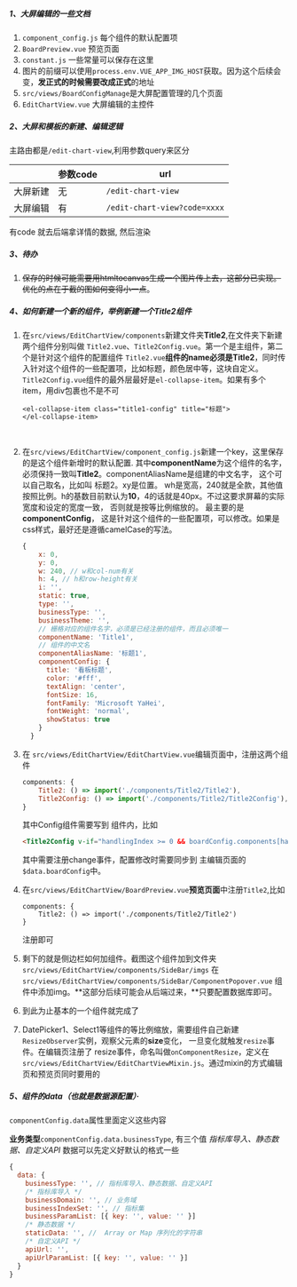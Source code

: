 ##### 1、大屏编辑的一些文档

1. `component_config.js` 每个组件的默认配置项
2. `BoardPreview.vue` 预览页面
3. `constant.js` 一些常量可以保存在这里
4. 图片的前缀可以使用`process.env.VUE_APP_IMG_HOST`获取。因为这个后续会变，**发正式的时候需要改成正式**的地址
5. `src/views/BoardConfigManage`是大屏配置管理的几个页面
6. `EditChartView.vue` 大屏编辑的主控件

##### 2、大屏和模板的新建、编辑逻辑

主路由都是`/edit-chart-view`,利用参数query来区分

|          | 参数code | url                          |
| -------- | -------- | ---------------------------- |
| 大屏新建 | 无       | `/edit-chart-view`           |
| 大屏编辑 | 有       | `/edit-chart-view?code=xxxx` |

有code 就去后端拿详情的数据, 然后渲染

##### 3、待办

1. ~~保存的时候可能需要用htmltocanvas生成一个图片传上去，这部分已实现。优化的点在于截的图如何变得小一点~~。


##### 4、如何新建一个新的组件，举例新建一个Title2组件

1. 在`src/views/EditChartView/components`新建文件夹**Title2**,在文件夹下新建两个组件分别叫做 `Title2.vue`、`Title2Config.vue`。第一个是主组件，第二个是针对这个组件的配置组件
   `Title2.vue`**组件的name必须是Title2**，同时传入针对这个组件的一些配置项，比如标题，颜色居中等，这块自定义。
   `Title2Config.vue`组件的最外层最好是`el-collapse-item`。如果有多个item，用div包裹也不是不可

   ```vue
   <el-collapse-item class="title1-config" title="标题">
   </el-collapse-item>
   ```

   ​

2. 在`src/views/EditChartView/component_config.js`新建一个key，这里保存的是这个组件新增时的默认配置.
   其中**componentName**为这个组件的名字，必须保持一致叫**Title2**。componentAliasName是组建的中文名字， 这个可以自己取名，比如叫 标题2。xy是位置。 wh是宽高，240就是全款，其他值按照比例。h的基数目前默认为**10**，4的话就是40px。不过这要求屏幕的实际宽度和设定的宽度一致， 否则就是按等比例缩放的。
   最主要的是 **componentConfig**， 这是针对这个组件的一些配置项，可以修改。如果是css样式，最好还是遵循camelCase的写法。

   ```js
   {
       x: 0,
       y: 0,
       w: 240, // w和col-num有关
       h: 4, // h和row-height有关
       i: '',
       static: true,
       type: '',
       businessType: '',
       businessTheme: '',
       // 栅格对应的组件名字，必须是已经注册的组件，而且必须唯一
       componentName: 'Title1',
       // 组件的中文名
       componentAliasName: '标题1',
       componentConfig: {
         title: '看板标题',
         color: '#fff',
         textAlign: 'center',
         fontSize: 16,
         fontFamily: 'Microsoft YaHei',
         fontWeight: 'normal',
         showStatus: true
       }
     }
   ```

3. 在 `src/views/EditChartView/EditChartView.vue`编辑页面中，注册这两个组件

   ```js
   components: {
       Title2: () => import('./components/Title2/Title2'),
       Title2Config: () => import('./components/Title2/Title2Config'),
   }
   ```

   其中Config组件需要写到 <el-collapse class="custom-collapse">组件内，比如

   ```html
   <Title2Config v-if="handlingIndex >= 0 && boardConfig.components[handlingIndex].componentName ==='Title2'" :componentConfig="boardConfig.components[handlingIndex].componentConfig" @change="handleTitleConfigChange"></Title2Config>

   ```

   其中需要注册change事件，配置修改时需要同步到 主编辑页面的 `$data.boardConfig`中。

4. 在`src/views/EditChartView/BoardPreview.vue`**预览页面**中注册`Title2`,比如

   ```
   components: {
       Title2: () => import('./components/Title2/Title2')
   }
   ```

   注册即可

5. 剩下的就是侧边栏如何加组件。截图这个组件加到文件夹 `src/views/EditChartView/components/SideBar/imgs`
   在`src/views/EditChartView/components/SideBar/ComponentPopover.vue` 组件中添加img。**这部分后续可能会从后端过来，**只要配置数据库即可。

6. 到此为止基本的一个组件就完成了

7. DatePicker1、Select1等组件的等比例缩放，需要组件自己新建`ResizeObserver`实例，观察父元素的**size**变化， 一旦变化就触发`resize`事件。在编辑页注册了 resize事件，命名叫做`onComponentResize`，定义在`src/views/EditChartView/EditChartViewMixin.js`。通过mixin的方式编辑页和预览页同时要用的

##### 5、组件的data（也就是数据源配置）·

`componentConfig.data`属性里面定义这些内容

**业务类型**`componentConfig.data.businessType`, 有三个值 *指标库导入、静态数据、自定义API*
数据可以先定义好默认的格式一些

```js
{
  data: {
    businessType: '', // 指标库导入、静态数据、自定义API
    /* 指标库导入 */
    businessDomain: '', // 业务域
    businessIndexSet: '', // 指标集
    businessParamList: [{ key: '', value: '' }]
    /* 静态数据 */
    staticData: '', //  Array or Map 序列化的字符串
    /* 自定义API */
    apiUrl: '',
    apiUrlParamList: [{ key: '', value: '' }]
  }
}
```

